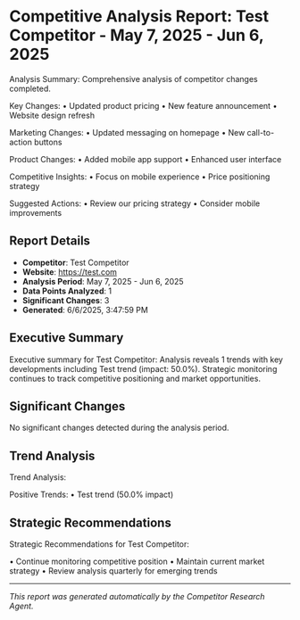 # Competitive Analysis Report: Test Competitor - May 7, 2025 - Jun 6, 2025

Analysis Summary:
Comprehensive analysis of competitor changes completed.

Key Changes:
• Updated product pricing
• New feature announcement
• Website design refresh

Marketing Changes:
• Updated messaging on homepage
• New call-to-action buttons

Product Changes:
• Added mobile app support
• Enhanced user interface

Competitive Insights:
• Focus on mobile experience
• Price positioning strategy

Suggested Actions:
• Review our pricing strategy
• Consider mobile improvements

## Report Details

- **Competitor**: Test Competitor
- **Website**: https://test.com
- **Analysis Period**: May 7, 2025 - Jun 6, 2025
- **Data Points Analyzed**: 1
- **Significant Changes**: 3
- **Generated**: 6/6/2025, 3:47:59 PM

## Executive Summary

Executive summary for Test Competitor: Analysis reveals 1 trends with key developments including Test trend (impact: 50.0%). Strategic monitoring continues to track competitive positioning and market opportunities.

## Significant Changes

No significant changes detected during the analysis period.

## Trend Analysis

Trend Analysis:

Positive Trends:
• Test trend (50.0% impact)

## Strategic Recommendations

Strategic Recommendations for Test Competitor:

• Continue monitoring competitive position
• Maintain current market strategy
• Review analysis quarterly for emerging trends

---

*This report was generated automatically by the Competitor Research Agent.*

